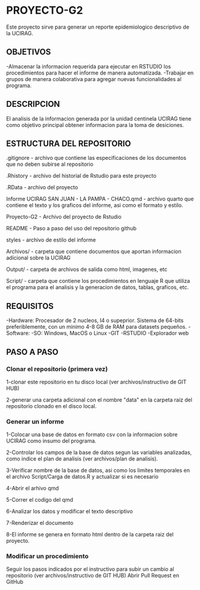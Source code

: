 # PROYECTO-G2

Este proyecto sirve para generar un reporte epidemiologico descriptivo de la UCIRAG.

## OBJETIVOS
-Almacenar la informacion requerida para ejecutar en RSTUDIO los procedimientos para hacer el informe de manera automatizada.
-Trabajar en grupos de manera colaborativa para agregar nuevas funcionalidades al programa.

## DESCRIPCION
El analisis de la informacion generada por la unidad centinela UCIRAG tiene como objetivo principal obtener informacion para la toma de desiciones.

## ESTRUCTURA DEL REPOSITORIO

.gitignore  - archivo que contiene las especificaciones de los documentos que no deben subirse al repositorio

.Rhistory - archivo del historial de Rstudio para este proyecto

.RData   - archivo del proyecto

Informe UCIRAG SAN JUAN - LA PAMPA - CHACO.qmd - archivo quarto que contiene el texto y los graficos del informe, asi como el formato y estilo.

Proyecto-G2 - Archivo del proyecto de Rstudio

README - Paso a paso del uso del repositorio github

styles - archivo de estilo del informe

Archivos/ - carpeta que contiene documentos que aportan informacion adicional sobre la UCIRAG

Output/ - carpeta de archivos de salida como html, imagenes, etc

Script/ - carpeta que contiene los procedimientos en lenguaje R que utiliza el programa para el analisis y la generacion de datos, tablas, graficos, etc.

## REQUISITOS

-Hardware: Procesador de 2 nucleos, I4 o supeprior. Sistema de 64-bits preferiblemente, con un minimo 4-8 GB de RAM para datasets pequeños.
-Software: 
-SO: Windows, MacOS o Linux
-GIT
-RSTUDIO
-Explorador web

## PASO A PASO

### Clonar el repositorio (primera vez)

1-clonar este repositorio en tu disco local (ver archivos/instructivo de GIT HUB)

2-generar una carpeta adicional con el nombre "data" en la carpeta raiz del repositorio clonado en el disco local.

### Generar un informe

1-Colocar una base de datos en formato csv con la informacion sobre UCIRAG como insumo del programa.

2-Controlar los campos de la base de datos segun las variables analizadas, como indice el plan de analisis (ver archivos/plan de analisis).

3-Verificar nombre de la base de datos, asi como los limites temporales en el archivo Script/Carga de datos.R y actualizar si es necesario

4-Abrir el arhivo qmd

5-Correr el codigo del qmd

6-Analizar los datos y modificar el texto descriptivo

7-Renderizar el documento

8-El informe se genera en formato html dentro de la carpeta raiz del proyecto.


### Modificar un procedimiento

Seguir los pasos indicados por el instructivo para subir un cambio al repositorio (ver archivos/instructivo de GIT HUB)
Abrir Pull Request en GitHub


